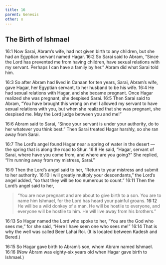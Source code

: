 ```yaml
---
title: 16
parent: Genesis
other: x
---
```


## The Birth of Ishmael

<a name="16:1">16:1</a> Now Sarai, Abram’s wife, had not given birth to any children, but she had an Egyptian servant named Hagar. <a name="16:2">16:2</a> So Sarai said to Abram, “Since the Lord has prevented me from having children, have sexual relations with my servant. Perhaps I can have a family by her.” Abram did what Sarai told him.

<a name="16:3">16:3</a> So after Abram had lived in Canaan for ten years, Sarai, Abram’s wife, gave Hagar, her Egyptian servant, to her husband to be his wife. <a name="16:4">16:4</a> He had sexual relations with Hagar, and she became pregnant. Once Hagar realized she was pregnant, she despised Sarai. <a name="16:5">16:5</a> Then Sarai said to Abram, “You have brought this wrong on me! I allowed my servant to have sexual relations with you, but when she realized that she was pregnant, she despised me. May the Lord judge between you and me!”

<a name="16:6">16:6</a> Abram said to Sarai, “Since your servant is under your authority, do to her whatever you think best.” Then Sarai treated Hagar harshly, so she ran away from Sarai.

<a name="16:7">16:7</a> The Lord’s angel found Hagar near a spring of water in the desert — the spring that is along the road to Shur. <a name="16:8">16:8</a> He said, “Hagar, servant of Sarai, where have you come from, and where are you going?” She replied, “I’m running away from my mistress, Sarai.”

<a name="16:9">16:9</a> Then the Lord’s angel said to her, “Return to your mistress and submit to her authority. <a name="16:10">16:10</a> I will greatly multiply your descendants,” the Lord’s angel added, “so that they will be too numerous to count.” <a name="16:11">16:11</a> Then the Lord’s angel said to her,

> “You are now pregnant
> and are about to give birth to a son.
> You are to name him Ishmael,
> for the Lord has heard your painful groans.
> <a name="16:12">16:12</a> He will be a wild donkey of a man.
> He will be hostile to everyone,
> and everyone will be hostile to him.
> He will live away from his brothers.”

<a name="16:13">16:13</a> So Hagar named the Lord who spoke to her, “You are the God who sees me,” for she said, “Here I have seen one who sees me!” <a name="16:14">16:14</a> That is why the well was called Beer Lahai Roi. (It is located between Kadesh and Bered.)

<a name="16:15">16:15</a> So Hagar gave birth to Abram’s son, whom Abram named Ishmael. <a name="16:16">16:16</a> (Now Abram was eighty-six years old when Hagar gave birth to Ishmael.)
